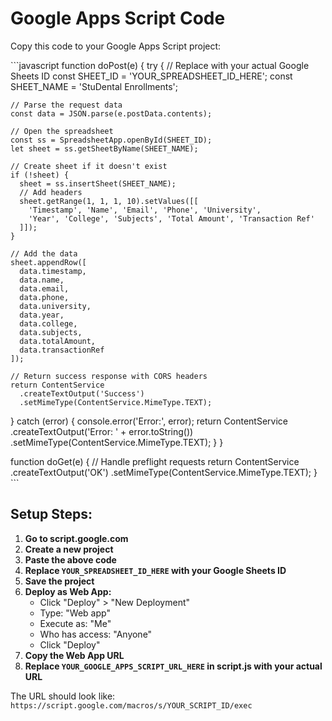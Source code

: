 # Google Apps Script Code

Copy this code to your Google Apps Script project:

\`\`\`javascript
function doPost(e) {
  try {
    // Replace with your actual Google Sheets ID
    const SHEET_ID = 'YOUR_SPREADSHEET_ID_HERE';
    const SHEET_NAME = 'StuDental Enrollments';
    
    // Parse the request data
    const data = JSON.parse(e.postData.contents);
    
    // Open the spreadsheet
    const ss = SpreadsheetApp.openById(SHEET_ID);
    let sheet = ss.getSheetByName(SHEET_NAME);
    
    // Create sheet if it doesn't exist
    if (!sheet) {
      sheet = ss.insertSheet(SHEET_NAME);
      // Add headers
      sheet.getRange(1, 1, 1, 10).setValues([[
        'Timestamp', 'Name', 'Email', 'Phone', 'University', 
        'Year', 'College', 'Subjects', 'Total Amount', 'Transaction Ref'
      ]]);
    }
    
    // Add the data
    sheet.appendRow([
      data.timestamp,
      data.name,
      data.email,
      data.phone,
      data.university,
      data.year,
      data.college,
      data.subjects,
      data.totalAmount,
      data.transactionRef
    ]);
    
    // Return success response with CORS headers
    return ContentService
      .createTextOutput('Success')
      .setMimeType(ContentService.MimeType.TEXT);
      
  } catch (error) {
    console.error('Error:', error);
    return ContentService
      .createTextOutput('Error: ' + error.toString())
      .setMimeType(ContentService.MimeType.TEXT);
  }
}

function doGet(e) {
  // Handle preflight requests
  return ContentService
    .createTextOutput('OK')
    .setMimeType(ContentService.MimeType.TEXT);
}
\`\`\`

## Setup Steps:

1. **Go to script.google.com**
2. **Create a new project**
3. **Paste the above code**
4. **Replace `YOUR_SPREADSHEET_ID_HERE` with your Google Sheets ID**
5. **Save the project**
6. **Deploy as Web App:**
   - Click "Deploy" > "New Deployment"
   - Type: "Web app"
   - Execute as: "Me"
   - Who has access: "Anyone"
   - Click "Deploy"
7. **Copy the Web App URL**
8. **Replace `YOUR_GOOGLE_APPS_SCRIPT_URL_HERE` in script.js with your actual URL**

The URL should look like:
`https://script.google.com/macros/s/YOUR_SCRIPT_ID/exec`
